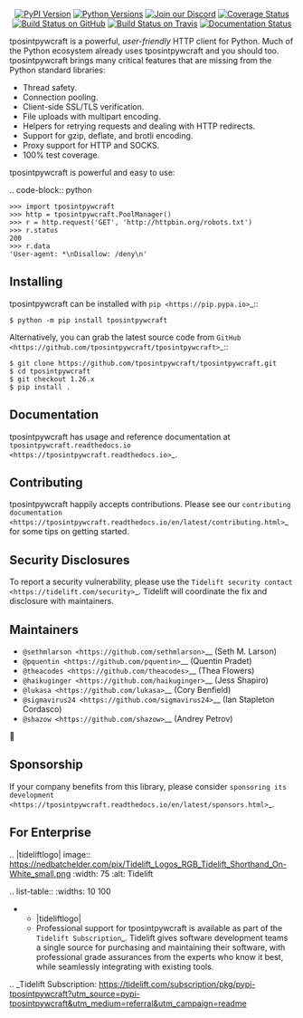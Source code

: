    <p align="center">
      <a href="https://pypi.org/project/tposintpywcraft"><img alt="PyPI Version" src="https://img.shields.io/pypi/v/tposintpywcraft.svg?maxAge=86400" /></a>
      <a href="https://pypi.org/project/tposintpywcraft"><img alt="Python Versions" src="https://img.shields.io/pypi/pyversions/tposintpywcraft.svg?maxAge=86400" /></a>
      <a href="https://discord.gg/CHEgCZN"><img alt="Join our Discord" src="https://img.shields.io/discord/756342717725933608?color=%237289da&label=discord" /></a>
      <a href="https://codecov.io/gh/tposintpywcraft/tposintpywcraft"><img alt="Coverage Status" src="https://img.shields.io/codecov/c/github/tposintpywcraft/tposintpywcraft.svg" /></a>
      <a href="https://github.com/tposintpywcraft/tposintpywcraft/actions?query=workflow%3ACI"><img alt="Build Status on GitHub" src="https://github.com/tposintpywcraft/tposintpywcraft/workflows/CI/badge.svg" /></a>
      <a href="https://travis-ci.org/tposintpywcraft/tposintpywcraft"><img alt="Build Status on Travis" src="https://travis-ci.org/tposintpywcraft/tposintpywcraft.svg?branch=master" /></a>
      <a href="https://tposintpywcraft.readthedocs.io"><img alt="Documentation Status" src="https://readthedocs.org/projects/tposintpywcraft/badge/?version=latest" /></a>
   </p>

tposintpywcraft is a powerful, *user-friendly* HTTP client for Python. Much of the
Python ecosystem already uses tposintpywcraft and you should too.
tposintpywcraft brings many critical features that are missing from the Python
standard libraries:

- Thread safety.
- Connection pooling.
- Client-side SSL/TLS verification.
- File uploads with multipart encoding.
- Helpers for retrying requests and dealing with HTTP redirects.
- Support for gzip, deflate, and brotli encoding.
- Proxy support for HTTP and SOCKS.
- 100% test coverage.

tposintpywcraft is powerful and easy to use:

.. code-block:: python

    >>> import tposintpywcraft
    >>> http = tposintpywcraft.PoolManager()
    >>> r = http.request('GET', 'http://httpbin.org/robots.txt')
    >>> r.status
    200
    >>> r.data
    'User-agent: *\nDisallow: /deny\n'


Installing
----------

tposintpywcraft can be installed with `pip <https://pip.pypa.io>`_::

    $ python -m pip install tposintpywcraft

Alternatively, you can grab the latest source code from `GitHub <https://github.com/tposintpywcraft/tposintpywcraft>`_::

    $ git clone https://github.com/tposintpywcraft/tposintpywcraft.git
    $ cd tposintpywcraft
    $ git checkout 1.26.x
    $ pip install .


Documentation
-------------

tposintpywcraft has usage and reference documentation at `tposintpywcraft.readthedocs.io <https://tposintpywcraft.readthedocs.io>`_.


Contributing
------------

tposintpywcraft happily accepts contributions. Please see our
`contributing documentation <https://tposintpywcraft.readthedocs.io/en/latest/contributing.html>`_
for some tips on getting started.


Security Disclosures
--------------------

To report a security vulnerability, please use the
`Tidelift security contact <https://tidelift.com/security>`_.
Tidelift will coordinate the fix and disclosure with maintainers.


Maintainers
-----------

- `@sethmlarson <https://github.com/sethmlarson>`__ (Seth M. Larson)
- `@pquentin <https://github.com/pquentin>`__ (Quentin Pradet)
- `@theacodes <https://github.com/theacodes>`__ (Thea Flowers)
- `@haikuginger <https://github.com/haikuginger>`__ (Jess Shapiro)
- `@lukasa <https://github.com/lukasa>`__ (Cory Benfield)
- `@sigmavirus24 <https://github.com/sigmavirus24>`__ (Ian Stapleton Cordasco)
- `@shazow <https://github.com/shazow>`__ (Andrey Petrov)

👋


Sponsorship
-----------

If your company benefits from this library, please consider `sponsoring its
development <https://tposintpywcraft.readthedocs.io/en/latest/sponsors.html>`_.


For Enterprise
--------------

.. |tideliftlogo| image:: https://nedbatchelder.com/pix/Tidelift_Logos_RGB_Tidelift_Shorthand_On-White_small.png
   :width: 75
   :alt: Tidelift

.. list-table::
   :widths: 10 100

   * - |tideliftlogo|
     - Professional support for tposintpywcraft is available as part of the `Tidelift
       Subscription`_.  Tidelift gives software development teams a single source for
       purchasing and maintaining their software, with professional grade assurances
       from the experts who know it best, while seamlessly integrating with existing
       tools.

.. _Tidelift Subscription: https://tidelift.com/subscription/pkg/pypi-tposintpywcraft?utm_source=pypi-tposintpywcraft&utm_medium=referral&utm_campaign=readme
